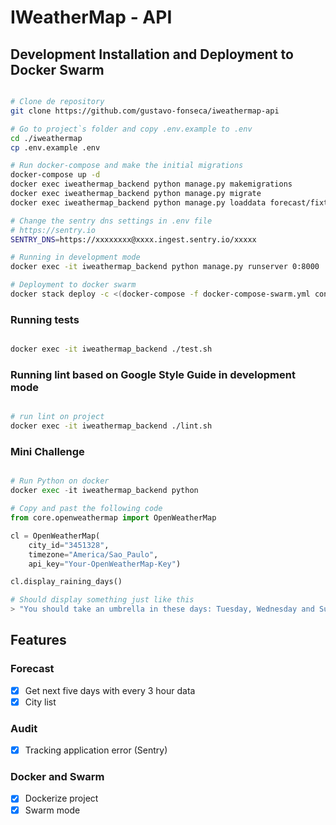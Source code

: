 # IWeatherMap - API

## Development Installation and Deployment to Docker Swarm

```bash

# Clone de repository
git clone https://github.com/gustavo-fonseca/iweathermap-api

# Go to project`s folder and copy .env.example to .env
cd ./iweathermap
cp .env.example .env

# Run docker-compose and make the initial migrations
docker-compose up -d
docker exec iweathermap_backend python manage.py makemigrations
docker exec iweathermap_backend python manage.py migrate
docker exec iweathermap_backend python manage.py loaddata forecast/fixtures/01_city.json

# Change the sentry dns settings in .env file
# https://sentry.io
SENTRY_DNS=https://xxxxxxxx@xxxx.ingest.sentry.io/xxxxx

# Running in development mode
docker exec -it iweathermap_backend python manage.py runserver 0:8000

# Deployment to docker swarm
docker stack deploy -c <(docker-compose -f docker-compose-swarm.yml config) iweathermap

```

### Running tests
```bash

docker exec -it iweathermap_backend ./test.sh

```

### Running lint based on Google Style Guide in development mode
```bash

# run lint on project
docker exec -it iweathermap_backend ./lint.sh

```

### Mini Challenge 
```python

# Run Python on docker
docker exec -it iweathermap_backend python

# Copy and past the following code
from core.openweathermap import OpenWeatherMap

cl = OpenWeatherMap(
    city_id="3451328",
    timezone="America/Sao_Paulo",
    api_key="Your-OpenWeatherMap-Key")

cl.display_raining_days()

# Should display something just like this
> "You should take an umbrella in these days: Tuesday, Wednesday and Sunday"
```

## Features

### Forecast

- [x] Get next five days with every 3 hour data
- [x] City list

### Audit
- [x] Tracking application error (Sentry)

### Docker and Swarm
- [x] Dockerize project
- [x] Swarm mode
